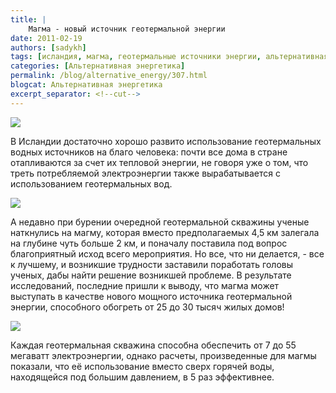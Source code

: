 ```yaml
---
title: |
    Магма - новый источник геотермальной энергии
date: 2011-02-19
authors: [sadykh]
tags: [исландия, магма, геотермальные источники энергии, альтернативная энергетика, отопление домов]
categories: [Альтернативная энергетика]
permalink: /blog/alternative_energy/307.html
blogcat: Альтернативная энергетика
excerpt_separator: <!--cut-->
---
```



![](http://itw66.ru/uploads/images/00/00/05/2011/02/19/2b4d33.jpg)


В Исландии достаточно хорошо развито использование геотермальных водных источников на благо человека: почти все дома в стране отапливаются за счет их тепловой энергии, не говоря уже о том, что треть потребляемой электроэнергии также вырабатывается с использованием геотермальных вод. 


![](http://itw66.ru/uploads/images/00/00/05/2011/02/19/862ca7.jpg)


А недавно при бурении очередной геотермальной скважины ученые наткнулись на магму, которая вместо предполагаемых 4,5 км залегала на глубине чуть больше 2 км, и поначалу поставила под вопрос благоприятный исход всего мероприятия. Но все, что ни делается, - все к лучшему, и возникшие трудности заставили поработать головы ученых, дабы найти решение возникшей проблеме. В результате исследований, последние пришли к выводу, что магма может выступать в качестве нового мощного источника геотермальной энергии, способного обогреть от 25 до 30 тысяч жилых домов!  


![](http://itw66.ru/uploads/images/00/00/05/2011/02/19/2cf473.jpg)


Каждая геотермальная скважина способна обеспечить от 7 до 55 мегаватт электроэнергии, однако расчеты, произведенные для магмы показали, что её использование вместо сверх горячей воды, находящейся под большим давлением, в 5 раз эффективнее.
